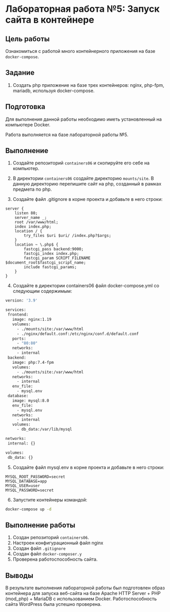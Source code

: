 Лабораторная работа №5: Запуск сайта в контейнере
=================================================

Цель работы
-----------

Ознакомиться с работой много контейнерного приложения на базе `docker-compose`.

Задание
-------

1. Создать php приложение на базе трех контейнеров: nginx, php-fpm, mariadb, используя docker-compose.

Подготовка
----------

Для выполнения данной работы необходимо иметь установленный на компьютере Docker.

Работа выполняется на базе лабораторной работы №5.

Выполнение
----------

1. Создайте репозиторий `containers06` и скопируйте его себе на компьютер.

2. В директории `containers06` создайте директорию `mounts/site`. В данную директорию перепишите сайт на php, созданный в рамках предмета по php.

3. Создайте файл .gitignore в корне проекта и добавьте в него строки:
```apacheconf
server {
    listen 80;
    server_name _;
    root /var/www/html;
    index index.php;
    location / {
        try_files $uri $uri/ /index.php?$args;
    }
    location ~ \.php$ {
        fastcgi_pass backend:9000;
        fastcgi_index index.php;
        fastcgi_param SCRIPT_FILENAME $document_root$fastcgi_script_name;
        include fastcgi_params;
    }
}
```
4. Создайте в директории containers06 файл docker-compose.yml со следующим содержимым:
 ```dockerfile 
version: '3.9'

services:
  frontend:
    image: nginx:1.19
    volumes:
      - ./mounts/site:/var/www/html
      - ./nginx/default.conf:/etc/nginx/conf.d/default.conf
    ports:
      - "80:80"
    networks:
      - internal
  backend:
    image: php:7.4-fpm
    volumes:
      - ./mounts/site:/var/www/html
    networks:
      - internal
    env_file:
      - mysql.env
  database:
    image: mysql:8.0
    env_file:
      - mysql.env
    networks:
      - internal
    volumes:
      - db_data:/var/lib/mysql

networks:
  internal: {}

volumes:
  db_data: {}
 ```

5. Создайте файл mysql.env в корне проекта и добавьте в него строки:
```dotenv
MYSQL_ROOT_PASSWORD=secret
MYSQL_DATABASE=app
MYSQL_USER=user
MYSQL_PASSWORD=secret
```

6. Запустите контейнеры командой:
```bash
docker-compose up -d
```

Выполнение работы
-----------------

1. Создан репозиторий `containers06`.
2. Настроен конфигурационный файл nginx
3. Создан файл `.gitignore`
4. Создан файл `docker-composer.y`
4. Проверена работоспособность сайта.

Выводы
------

В результате выполнения лабораторной работы был подготовлен образ контейнера для запуска веб-сайта на базе Apache HTTP
Server + PHP (mod_php) + MariaDB с использованием Docker. Работоспособность сайта WordPress была успешно проверена.
